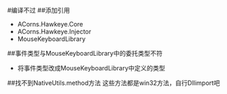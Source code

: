#编译不过
##添加引用
* ACorns.Hawkeye.Core
* ACorns.Hawkeye.Injector
* MouseKeyboardLibrary

##事件类型与MouseKeyboardLibrary中的委托类型不符
* 将事件类型改成MouseKeyboardLibrary中定义的类型

##找不到NativeUtils.method方法
这些方法都是win32方法，自行Dllimport吧
